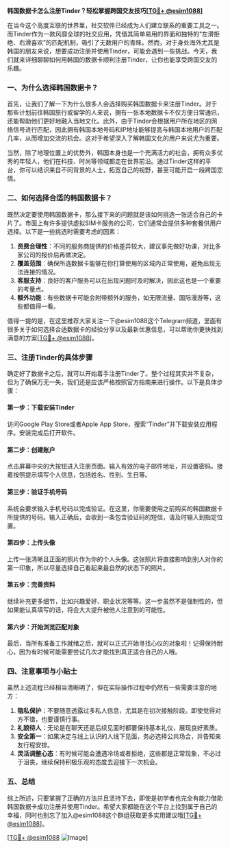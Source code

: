 **韩国数据卡怎么注册Tinder？轻松掌握跨国交友技巧[[TG💪+ @esim1088](https://t.me/s/esim1088)]**

在当今这个高度互联的世界里，社交软件已经成为人们建立联系的重要工具之一。而Tinder作为一款风靡全球的社交应用，凭借其简单易用的界面和独特的“左滑拒绝、右滑喜欢”的匹配机制，吸引了无数用户的青睐。然而，对于身处海外尤其是韩国的朋友来说，想要成功注册并使用Tinder，可能会遇到一些挑战。今天，我们就来详细聊聊如何用韩国的数据卡顺利注册Tinder，让你也能享受跨国交友的乐趣。

### **一、为什么选择韩国数据卡？**

首先，让我们了解一下为什么很多人会选择购买韩国数据卡来注册Tinder。对于那些计划前往韩国旅行或留学的人来说，拥有一张本地数据卡不仅方便日常通讯，还能帮助他们更好地融入当地文化。此外，由于Tinder会根据用户所在地区的网络信号进行匹配，因此拥有韩国本地号码和IP地址能够提高与韩国本地用户的匹配几率，从而增加交流的机会。这对于希望深入了解韩国文化的用户来说尤为重要。

当然，除了地理位置上的优势外，韩国本身也是一个充满活力的社会，拥有众多优秀的年轻人，他们在科技、时尚等领域都走在世界前沿。通过Tinder这样的平台，你可以结识来自不同背景的人士，拓宽自己的视野，甚至可能开启一段跨国恋情。

### **二、如何选择合适的韩国数据卡？**

既然决定要使用韩国数据卡，那么接下来的问题就是该如何挑选一张适合自己的卡片了。市面上有许多提供虚拟SIM卡服务的公司，它们通常会提供多种套餐供用户选择。以下是一些挑选时需要考虑的因素：

1. **资费合理性**：不同的服务商提供的价格差异较大，建议事先做好功课，对比多家公司的报价后再做决定。
2. **覆盖范围**：确保所选数据卡能够在你打算使用的区域内正常使用，避免出现无法连接的情况。
3. **客服支持**：良好的客户服务可以在出现问题时及时解决，因此这也是一个重要的考量点。
4. **额外功能**：有些数据卡可能会附带额外的服务，如无限流量、国际漫游等，这些都值得一看。

值得一提的是，在这里推荐大家关注一下@esim1088这个Telegram频道，里面有很多关于如何选择合适数据卡的经验分享以及最新优惠信息，可以帮助你更快找到满意的方案[[TG💪+ @esim1088](https://t.me/s/esim1088)]。

### **三、注册Tinder的具体步骤**

确定好了数据卡之后，就可以开始着手注册Tinder了。整个过程其实并不复杂，但为了确保万无一失，我们还是应该严格按照官方指南来进行操作。以下是具体步骤：

#### **第一步：下载安装Tinder**
访问Google Play Store或者Apple App Store，搜索“Tinder”并下载安装应用程序。安装完成后打开软件。

#### **第二步：创建账户**
点击屏幕中央的大按钮进入注册页面。输入有效的电子邮件地址，并设置密码。接着按照提示填写个人信息，包括姓名、性别、生日等。

#### **第三步：验证手机号码**
系统会要求输入手机号码以完成验证。在这里，你需要使用之前购买的韩国数据卡所提供的号码。输入正确后，会收到一条包含验证码的短信，请及时输入到指定位置。

#### **第四步：上传头像**
上传一张清晰且正面的照片作为你的个人头像。这张照片将直接影响到别人对你的第一印象，所以尽量选择自己看起来最自然的状态下的照片。

#### **第五步：完善资料**
继续补充更多细节，比如兴趣爱好、职业状况等等。这一步虽然不是强制性的，但如果能认真填写的话，将会大大提升被他人注意到的可能性。

#### **第六步：开始浏览匹配对象**
最后，当所有准备工作就绪之后，就可以正式开始寻找心仪的对象啦！记得保持耐心，因为有时候可能需要尝试几次才能找到真正适合自己的人哦。

### **四、注意事项与小贴士**

虽然上述流程已经相当清晰明了，但在实际操作过程中仍然有一些需要注意的地方：

1. **隐私保护**：不要随意透露过多私人信息，尤其是在初次接触阶段。即使觉得对方不错，也要谨慎行事。
2. **礼貌待人**：无论是在聊天还是后续见面时都要保持基本礼仪，展现良好素质。
3. **安全第一**：如果决定与线上认识的人线下见面，务必选择公共场合，并告知亲友行程安排。
4. **灵活调整心态**：有时候可能会遭遇冷场或者拒绝，这些都是正常现象，不必过于沮丧，继续保持积极乐观的态度去迎接下一次机会。

### **五、总结**

综上所述，只要掌握了正确的方法并且坚持下去，即使是初学者也完全有能力借助韩国数据卡成功注册并使用Tinder。希望大家都能在这个平台上找到属于自己的幸福，同时也别忘了加入@esim1088这个群组获取更多实用建议哦[[TG💪+ @esim1088](https://t.me/s/esim1088)]。

[[TG💪+ @esim1088](https://t.me/s/esim1088) ![Image](https://i.postimg.cc/4NQfJmqS/Snipaste-2025-05-13-00-14-12.png)]